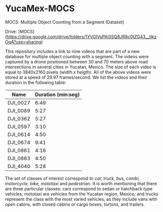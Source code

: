 # YucaMex-MOCS
MOCS: Multiple Object Counting from a Segment (Dataset)

Drive: [MOCS] (https://drive.google.com/drive/folders/1YVGlVsPAl3SQ8JR8c0tZG43__tlkzOqA?usp=sharing)

This repository includes a link to nine videos that are part of a new database for multiple object counting with a segment. The videos were captured by a drone positioned between 30 and 70 meters above road intersections in several cities in Yucatan, Mexico. The size of each video is equal to 3840x2160 pixels (width x heigth). All of the above videos were stored at a speed of 29.97 frames/second. We list the videos and their duration in the following table:

| **Name** | **Duration (min:seg)** |
|----------|--------------|
| DJI_0027 | 6:49         |
| DJI_0089 | 5:27         |
| DJI_0362 | 5:27         |
| DJI_0597 | 3:10         |
| DJI_0614 | 4:50         |
| DJI_0674 | 9:41         |
| DJI_0861 | 4:16         |
| DJI_0883 | 4:50         |
| DJI_4040 | 5:28         |
  
The set of classes of interest correspond to *car, truck, bus, combi, motorcycle, bike, mototaxi* and *pedestrian*. It is worth mentioning that there are three particular classes: cars correspond to sedan or hatchback type vehicles; mototaxi are vehicles from the Yucatan region, Mexico; and trucks represent the class with the most varied vehicles, as they include vans with open cabins, with closed cabins or cargo boxes, tortons, and trailers.



